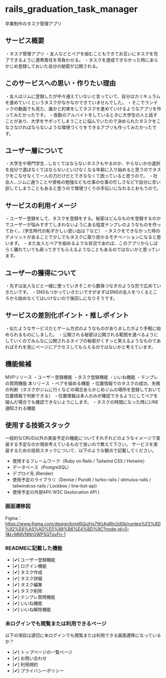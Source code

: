 # rails_graduation_task_manager
卒業制作のタスク管理アプリ
## サービス概要
・タスク管理アプリ
・友人などとペアを組むこともできてお互いにタスクを完了できるように連帯責任を背負わせる。
・タスクを達成できなかった時にあらかじめ登録しておいた自分の秘密が公開される。
## このサービスへの思い・作りたい理由
・友人はジムに登録したが中々通えていないと言っていて、自分はカリキュラムを進めていくというタスクがなかなかできていませんでした。
・そこでランテックの動画でも見た、誰かと約束をしてタスクを進めていけるようなアプリを作ってみたかったです。
・夜勤のアルバイトをしているときに大学生の人と話すことがあり、大学をサボってしまうことに悩んでいたので決められたタスクをこなさなければならないような環境づくりをできるアプリも作ってみたかったです。
## ユーザー層について
・大学生や専門学生...しなくてはならないタスクもやるのか、やらないかの選択を自分で選ばなくてはならないといけなくなる年齢に入り始めると思うのでタスクをこなせなくて一人の力だけだとできななくて困っていると思うので。
・社会人...ジムに通うことや資格の勉強なども仕事の仕事の忙しさなどで自分に言い訳してしまうこともあると思うので環境づくりの手伝いになれるとおもうので。

## サービスの利用イメージ
・ユーザー登録をして、タスクを登録をする。秘密はどんなものを登録するのかでユーザーが悩みすぎてしまわないようにある程度テンプレのようなものを作っておく。（学生時代の恥ずかしい思い出は？など）
・タスクをできなかった時のデメリットがあることで少しでもタスクに取り掛かるモチベーションになると思います。
・また友人とペアを組めるような状況であれば、このアプリからしばらく離れていても戻ってきてもらえるようなこともあるのではないかと思っています。

## ユーザーの獲得について
・先ずは友人などと一緒に使っていきそこから数珠つなぎのような形で広めていきたいです。
・SNSもつかっていきたいですがまずはSNSの友人をつくるところから始めなくてはいけないので後回しになりそうです。
## サービスの差別化ポイント・推しポイント
・似たようなサービスだとゲーム方式のようなものがありましたがより手軽に始められるものにしました。
・公開される秘密は公開される範囲を選べるようにしていくのでみんなに公開されるタイプの秘密がくすっと笑えるようなものであればそれを見にページにアクセスしてもらえるのではないかと考えています。

## 機能候補
MVPリリース
・ユーザー登録機能
・タスク登録機能
・いいね機能
・テンプレの質問機能
本リリース
・ペアを組める機能
・位置情報でのタスクの成功、失敗の判断（タスクがジムに行くなどの場合あらかじめジムの場所を登録しておいて位置情報で判断できる）
・位置情報は本人のみが確認できるようにしてペアを組んだ場合でも確認できないようにします。
・タスクの時間になった時にLINE通知される機能

## 使用する技術スタック
一般的なCRUD以外の実装予定の機能についてそれぞれどのようなイメージで実装する予定なのか現状考えているもので良いので教えて下さい。
サービスを実装するための技術スタックについて、以下のような観点で記載してください。
- 使用するフレームワーク（Ruby on Rails / Tailwind CSS / Hotwire）
- データベース（PostgreSQL）
- デプロイ先 (Render)
- 使用予定のライブラリ（Devise / Pundit / turbo-rails / stimulus-rails / tailwindcss-rails / Lockbox / line-bot-api）
- 使用予定の外部API( W3C Geolocation API )

### 画面遷移図
Figma：https://www.figma.com/design/brml6QuiHs7WzAgRln2d0b/runteq%E5%8D%92%E6%A5%AD%E5%88%B6%E4%BD%9C?node-id=0-1&t=MMVNNrGWPSQTqyFn-1

### READMEに記載した機能
- [✔] ユーザー登録機能
- [✔] ログイン機能
- [✔] タスク作成
- [✔] タスク詳細
- [✔] タスク編集
- [✔] タスク削除
- [✔] テンプレ質問機能
- [✔] いいね機能
- [✔] いいね解除機能

### 未ログインでも閲覧または利用できるページ
以下の項目は適切に未ログインでも閲覧または利用できる画面遷移になっているか？
- [✔] トップページの一覧ページ
- [✔] お問い合わせ
- [✔] 利用規約
- [✔] プライバシーポリシー